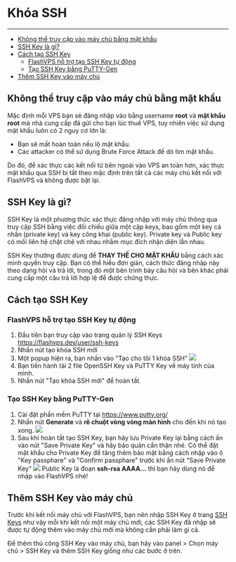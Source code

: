 # Khóa SSH

---

<!-- TOC -->

- [Không thể truy cập vào máy chủ bằng mật khẩu](#không-thể-truy-cập-vào-máy-chủ-bằng-mật-khẩu)
- [SSH Key là gì?](#ssh-key-là-gì)
- [Cách tạo SSH Key](#cách-tạo-ssh-key)
    - [FlashVPS hỗ trợ tạo SSH Key tự động](#flashvps-hỗ-trợ-tạo-ssh-key-tự-động)
    - [Tạo SSH Key bằng PuTTY-Gen](#tạo-ssh-key-bằng-putty-gen)
- [Thêm SSH Key vào máy chủ](#thêm-ssh-key-vào-máy-chủ)

<!-- /TOC -->

<a id="markdown-không-thể-truy-cập-vào-máy-chủ-bằng-mật-khẩu" name="không-thể-truy-cập-vào-máy-chủ-bằng-mật-khẩu"></a>
## Không thể truy cập vào máy chủ bằng mật khẩu

Mặc định mỗi VPS bạn sẽ đăng nhập vào bằng username **root** và **mật khẩu root** mà nhà cung cấp đã gửi cho bạn lúc thuê VPS, tuy nhiên việc sử dụng mật khẩu luôn có 2 nguy cơ lớn là:

- Bạn sẽ mất hoàn toàn nếu lộ mật khẩu.
- Các attacker có thể sử dụng Brute Force Attack để dò tìm mật khẩu.

Do đó, để xác thực các kết nối từ bên ngoài vào VPS an toàn hơn, xác thực mật khẩu qua SSH bị tắt theo mặc định trên tất cả các máy chủ kết nối với FlashVPS và không được bật lại.

<a id="markdown-ssh-key-là-gì" name="ssh-key-là-gì"></a>
## SSH Key là gì?

SSH Key là một phương thức xác thực đăng nhập với máy chủ thông qua truy cập SSH bằng việc đối chiếu giữa một cặp keys, bao gồm một key cá nhân (private key) và key công khai (public key). Private key và Public key có mối liên hệ chặt chẽ với nhau nhằm mục đích nhận diện lẫn nhau.

SSH Key thường được dùng để **THAY THẾ CHO MẬT KHẨU** bằng cách xác minh quyền truy cập. Bạn có thể hiểu đơn giản, cách thức đăng nhập này theo dạng hỏi và trả lời, trong đó một bên trình bày câu hỏi và bên khác phải cung cấp một câu trả lời hợp lệ để được chứng thực.

<a id="markdown-cách-tạo-ssh-key" name="cách-tạo-ssh-key"></a>
## Cách tạo SSH Key

<a id="markdown-flashvps-hỗ-trợ-tạo-ssh-key-tự-động" name="flashvps-hỗ-trợ-tạo-ssh-key-tự-động"></a>
### FlashVPS hỗ trợ tạo SSH Key tự động

1. Đầu tiên bạn truy cập vào trang quản lý SSH Keys https://flashvps.dev/user/ssh-keys
2. Nhấn nút tạo khóa SSH mới
3. Một popup hiện ra, bạn nhấn vào "Tạo cho tôi 1 khóa SSH"
   ![](/vendor/docs/images/ssh-key01.png)
4. Bạn tiến hành tải 2 file OpenSSH Key và PuTTY Key về máy tính của mình.
5. Nhấn nút "Tạo khóa SSH mới" để hoàn tất.

<a id="markdown-tạo-ssh-key-bằng-putty-gen" name="tạo-ssh-key-bằng-putty-gen"></a>
### Tạo SSH Key bằng PuTTY-Gen

1. Cài đặt phần mềm PuTTY tại https://www.putty.org/
2. Nhấn nút **Generate** và **rê chuột vòng vòng màn hình** cho đến khi nó tạo xong.
   ![](/vendor/docs/images/puttygen-generate.jpg)
3. Sau khi hoàn tất tạo SSH Key, bạn hãy lưu Private Key lại bằng cách ấn vào nút "Save Private Key" và hãy bảo quản cẩn thận nhé. Có thể đặt mật khẩu cho Private Key để tăng thêm bảo mật bằng cách nhập vào ô "Key passphare" và "Confirm passphare" trước khi ấn nút "Save Private Key"
   ![](/vendor/docs/images/puttygen-aftergenerator.jpg)
   Public Key là đoạn **ssh-rsa AAAA...** thì bạn hãy dùng nó để nhập vào FlashVPS nhé!

<a id="markdown-thêm-ssh-key-vào-máy-chủ" name="thêm-ssh-key-vào-máy-chủ"></a>
## Thêm SSH Key vào máy chủ

Trước khi kết nối máy chủ với FlashVPS, bạn nên nhập SSH Key ở trang [SSH Keys](https://flashvps.dev/user/ssh-keyshttps:/) như vậy mỗi khi kết nối một máy chủ mới, các SSH Key đã nhập sẽ được tự động thêm vào máy chủ mới mà không cần phải làm gì cả.

Để thêm thủ công SSH Key vào máy chủ, bạn hãy vào panel > Chọn máy chủ > SSH Key và thêm SSH Key giống như các bước ở trên.
